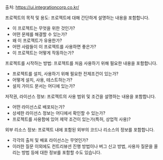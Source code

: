 출처: https://ui.integrationcorp.co.kr/

프로젝트의 목적 및 용도: 프로젝트에 대해 간단하게 설명하는 내용을 포함합니다.

- 이 프로젝트는 무엇을 위한 것인가?
- 어떤 문제를 해결할 수 있는가?
- 왜 이 프로젝트가 유용한가?
- 어떤 사람들이 이 프로젝트를 사용하면 좋은가?
- 이 프로젝트는 어떻게 작동하는가?

프로젝트를 시작하는 방법: 프로젝트를 처음 사용하기 위해 필요한 내용을 포함합니다.

- 프로젝트를 설치, 사용하기 위해 필요한 전제조건이 있는가?
- 어떻게 설치, 사용, 테스트하는가?
- 설치 가이드 문서는 어디에 있는가?

저작권, 라이선스 정보: 프로젝트의 사용 범위 및 조건을 설명하는 내용을 포함합니다.

- 어떤 라이선스로 배포되는가?
- 상세한 라이선스 정보는 어디에서 확인할 수 있는가?
- 프로젝트를 사용함에 있어 제약 조건이 있는가(특허, 상업적 사용)?

외부 리소스 정보: 프로젝트 내에 포함된 외부의 코드나 리소스의 정보를 포함합니다.

- 각각의 출처 및 배포 라이선스는 무엇인가?
- 이러한 질문 이외에도 컨트리뷰션 진행 방법이나 버그 신고 방법, 사용자 질문을 올리는 방법 등에 대한 정보를 포함할 수도 있습니다.
